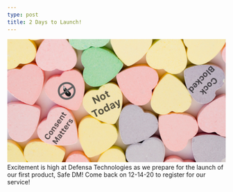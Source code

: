 ```yaml
---
type: post
title: 2 Days to Launch! 
---
```

![valentine hearts](/images/valentine.png)
Excitement is high at Defensa Technologies as we prepare for the launch of our first product, Safe DM! Come back on 12-14-20 to register for our service! 

